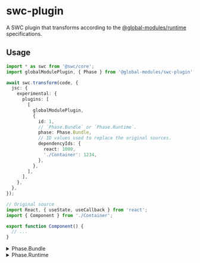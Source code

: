 # swc-plugin

A SWC plugin that transforms according to the [@global-modules/runtime](https://github.com/leegeunhyeok/global-modules/tree/main/packages/runtime) specifications.

## Usage

```ts
import * as swc from '@swc/core';
import globalModulePlugin, { Phase } from '@global-modules/swc-plugin';

await swc.transform(code, {
  jsc: {
    experimental: {
      plugins: [
        [
          globalModulePlugin,
          {
            id: 1,
            // `Phase.Bundle` or `Phase.Runtime`.
            phase: Phase.Bundle,
            // ID values used to replace the original sources.
            dependencyIds: {
              react: 1000,
              './Container': 1234,
            },
          },
        ],
      ],
    },
  },
});
```

```ts
// Original source
import React, { useState, useCallback } from 'react';
import { Component } from './Container';

export function Component() {
  // ...
}
```

<details>

<summary>Phase.Bundle</summary>

```ts
var __ctx = global.__modules.register(1);
import React, { useState, useCallback } from 'react';
import { Component } from './Container';
export { __x as Component };
__x = function Component() {
  // ...
};
__ctx.exports(function () {
  return {
    Component: __x,
  };
});
var __x;
```

</details>

<details>

<summary>Phase.Runtime</summary>

```ts
var __ctx = global.__modules.getContext(1);
var { default: React, useState, useCallback } = __ctx.require(1000);
var { Component } = __ctx.require(1234);
__x = function Component() {
  // ...
};
__ctx.exports(function () {
  return {
    Component: __x,
  };
});
var __x;
```

</details>
